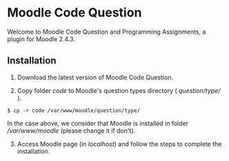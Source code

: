 Moodle Code Question
====================

Welcome to Moodle Code Question and Programming Assignments, a plugin for Moodle 2.4.3.

Installation
------------

1. Download the latest version of Moodle Code Question.

2. Copy folder _code_ to Moodle's question types directory ( _question/type/_ ).
```
$ cp -r code /var/www/moodle/question/type/
```
In the case above, we consider that Moodle is installed in folder _/var/www/moodle_ (please change it if don't).

3. Access Moodle page (in _localhost_) and follow the steps to complete the installation.
